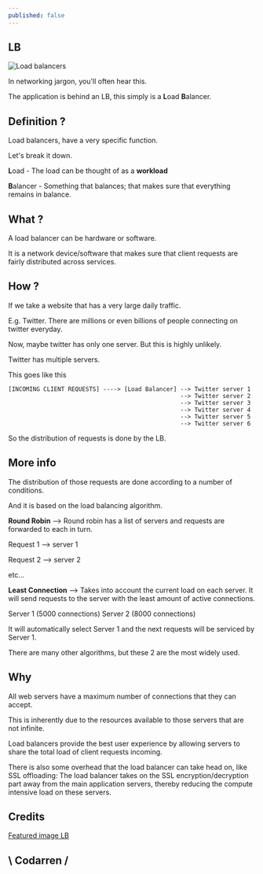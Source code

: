 ```yaml
---
published: false
---
```

## LB
![Load balancers](https://github.com/codarrenvelvindron/codarrenvelvindron.github.io/raw/master/images/Load-Balancer-Icon.webp)

In networking jargon, you'll often hear this.

The application is behind an LB, this simply is a **L**oad **B**alancer.

## Definition ?
Load balancers, have a very specific function.

Let's break it down.

**L**oad - The load can be thought of as a **workload**

**B**alancer - Something that balances; that makes sure that everything remains in balance.

## What ?
A load balancer can be hardware or software.

It is a network device/software that makes sure that client requests are fairly distributed across services.

## How ?
If we take a website that has a very large daily traffic.

E.g. Twitter. There are millions or even billions of people connecting on twitter everyday.

Now, maybe twitter has only one server. But this is highly unlikely.

Twitter has multiple servers.

This goes like this

```
[INCOMING CLIENT REQUESTS] ----> [Load Balancer] --> Twitter server 1
												 --> Twitter server 2
                                                 --> Twitter server 3
                                                 --> Twitter server 4
                                                 --> Twitter server 5
                                                 --> Twitter server 6

```
So the distribution of requests is done by the LB.

## More info

The distribution of those requests are done according to a number of conditions.

And it is based on the load balancing algorithm.

**Round Robin** --> Round robin has a list of servers and requests are forwarded to each in turn.

Request 1 --> server 1

Request 2 --> server 2

etc...

**Least Connection** --> Takes into account the current load on each server. It will send requests to the server with the least amount of active connections.

Server 1 (5000 connections)
Server 2 (8000 connections)

It will automatically select Server 1 and the next requests will be serviced by Server 1.

There are many other algorithms, but these 2 are the most widely used.

## Why
All web servers have a maximum number of connections that they can accept.

This is inherently due to the resources available to those servers that are not infinite.

Load balancers provide the best user experience by allowing servers to share the total load of client requests incoming.

There is also some overhead that the load balancer can take head on, like SSL offloading: The load balancer takes on the SSL encryption/decryption part away from the main application servers, thereby reducing the compute intensive load on these servers.

## Credits
[Featured image LB](https://avinetworks.com/wp-content/uploads/2018/03/Load-Balancer-Icon.png)

## \ Codarren /